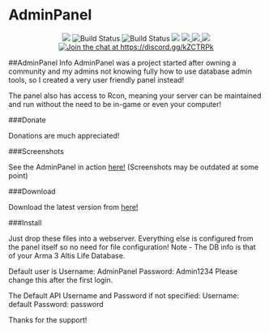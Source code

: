 # AdminPanel
<p align="center">
<img src="https://api.codacy.com/project/badge/Grade/6329b086389946eeb2dc4a792d2eb50e"/>
<img src="https://scrutinizer-ci.com/g/Jason2605/AdminPanel/badges/quality-score.png?b=master" alt="Build Status">
<img src="https://scrutinizer-ci.com/g/Jason2605/AdminPanel/badges/build.png?b=master" alt="Build Status">
<img src="https://codeclimate.com/github/Jason2605/AdminPanel/badges/gpa.svg" />

<a href = "https://drive.google.com/open?id=0B5NOvZ674-GMUFgweDJPZGZNbk0">
    <img src="https://img.shields.io/badge/Mac_OS_X-64_bit-blue.svg" />
</a>

<a href = "https://drive.google.com/open?id=0B5NOvZ674-GMLUh4UnNGWW5TWGs">
    <img src="https://img.shields.io/badge/Windows-64_bit-green.svg" />
</a>

<a href = "https://drive.google.com/open?id=0B5NOvZ674-GMcDV3elFvcVQ4Ym8">
    <img src="https://img.shields.io/badge/Windows-32_bit-yellow.svg" />
</a>

<a href="https://discord.gg/kZCTRPk">
    <img src="https://img.shields.io/badge/Discord-Join%20chat%20→-738bd7.svg" alt="Join the chat at https://discord.gg/kZCTRPk">		 
</a>

</p>




##AdminPanel Info
AdminPanel was a project started after owning a community and my admins not knowing fully how to use database admin tools, so I created a very user friendly panel instead!

The panel also has access to Rcon, meaning your server can be maintained and run without the need to be in-game or even your computer!

###Donate

Donations are much appreciated!

###Screenshots

See the AdminPanel in action <a href = "https://www.flickr.com/photos/140721778@N03/">here!</a> (Screenshots may be outdated at some point)

###Download

Download the latest version from <a href = "https://github.com/Jason2605/AdminPanel/releases">here!</a>

###Install

Just drop these files into a webserver. Everything else is configured from the panel itself so no need for file configuration!
Note - The DB info is that of your Arma 3 Altis Life Database.

Default user is Username: AdminPanel Password: Admin1234
Please change this after the first login.

The Default API Username and Password if not specified: Username: default Password: password

Thanks for the support!
